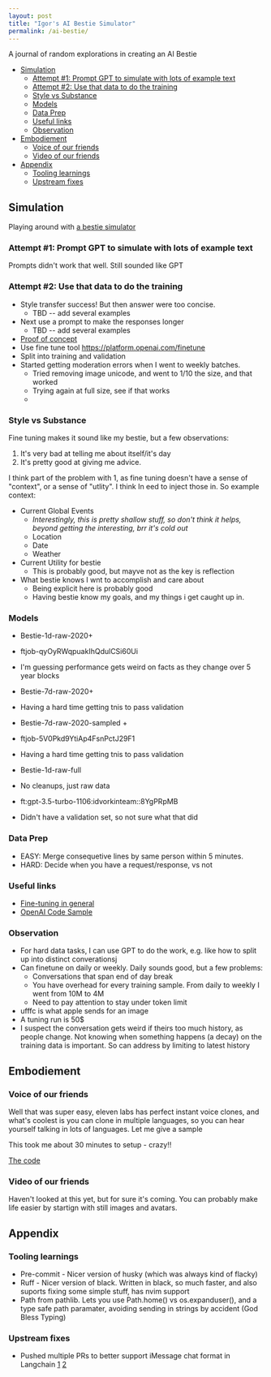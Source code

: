 ```yaml
---
layout: post
title: "Igor's AI Bestie Simulator"
permalink: /ai-bestie/
---
```


A journal of random explorations in creating an AI Bestie

<!-- prettier-ignore-start -->
<!-- vim-markdown-toc GFM -->

- [Simulation](#simulation)
    - [Attempt #1: Prompt GPT to simulate with lots of example text](#attempt-1-prompt-gpt-to-simulate-with-lots-of-example-text)
    - [Attempt #2: Use that data to do the training](#attempt-2-use-that-data-to-do-the-training)
    - [Style vs Substance](#style-vs-substance)
    - [Models](#models)
    - [Data Prep](#data-prep)
    - [Useful links](#useful-links)
    - [Observation](#observation)
- [Embodiement](#embodiement)
    - [Voice of our friends](#voice-of-our-friends)
    - [Video of our friends](#video-of-our-friends)
- [Appendix](#appendix)
    - [Tooling learnings](#tooling-learnings)
    - [Upstream fixes](#upstream-fixes)

<!-- vim-markdown-toc -->
<!-- prettier-ignore-end -->

## Simulation

Playing around with [a bestie simulator](https://python.langchain.com/docs/integrations/chat_loaders/facebook)

### Attempt #1: Prompt GPT to simulate with lots of example text

Prompts didn't work that well. Still sounded like GPT

### Attempt #2: Use that data to do the training

- Style transfer success! But then answer were too concise.
  - TBD -- add several examples
- Next use a prompt to make the responses longer
  - TBD -- add several examples
- [Proof of concept](https://github.com/idvorkin/nlp/blob/2f7fce99e108adaaf343c11f9edc42d07c6aba3e/play_langchain.py#L449)
- Use fine tune tool <https://platform.openai.com/finetune>
- Split into training and validation
- Started getting moderation errors when I went to weekly batches.
  - Tried removing image unicode, and went to 1/10 the size, and that worked
  - Trying again at full size, see if that works
  -

### Style vs Substance

Fine tuning makes it sound like my bestie, but a few observations:

1. It's very bad at telling me about itself/it's day
2. It's pretty good at giving me advice.

I think part of the problem with 1, as fine tuning doesn't have a sense of "context", or a sense of "utlity". I think In eed to inject those in. So example context:

- Current Global Events
  - _Interestingly, this is pretty shallow stuff, so don't think it helps, beyond getting the interesting, brr it's cold out_
  - Location
  - Date
  - Weather
- Current Utility for bestie
  - This is probably good, but mayve not as the key is reflection
- What bestie knows I wnt to accomplish and care about
  - Being explicit here is probably good
  - Having bestie know my goals, and my things i get caught up in.

### Models

- Bestie-1d-raw-2020+

- ftjob-qyOyRWqpuakIhQdulCSi60Ui
- I'm guessing performance gets weird on facts as they change over 5 year blocks

- Bestie-7d-raw-2020+

- Having a hard time getting tnis to pass validation

- Bestie-7d-raw-2020-sampled +

- ftjob-5V0Pkd9YtiAp4FsnPctJ29F1
- Having a hard time getting tnis to pass validation

- Bestie-1d-raw-full

- No cleanups, just raw data
- ft:gpt-3.5-turbo-1106:idvorkinteam::8YgPRpMB
- Didn't have a validation set, so not sure what that did

### Data Prep

- EASY: Merge consequetive lines by same person within 5 minutes.
- HARD: Decide when you have a request/response, vs not

### Useful links

- [Fine-tuning in general](https://openai.com/blog/gpt-3-5-turbo-fine-tuning-and-api-updates)
- [OpenAI Code Sample](https://github.com/openai/openai-cookbook/blob/main/examples/How_to_finetune_chat_models.ipynb)

### Observation

- For hard data tasks, I can use GPT to do the work, e.g. like how to split up into distinct converationsj
- Can finetune on daily or weekly. Daily sounds good, but a few problems:
  - Conversations that span end of day break
  - You have overhead for every training sample. From daily to weekly I went from 10M to 4M
  - Need to pay attention to stay under token limit
- ufffc is what apple sends for an image
- A tuning run is 50\$
- I suspect the conversation gets weird if theirs too much history, as people change. Not knowing when something happens (a decay) on the training data is important. So can address by limiting to latest history

## Embodiement

### Voice of our friends

Well that was super easy, eleven labs has perfect instant voice clones, and what's coolest is you
can clone in multiple languages, so you can hear yourself talking in lots of languages. Let me give a sample

This took me about 30 minutes to setup - crazy!!

[The code](https://github.com/idvorkin/nlp/blob/38193de32fff308ee292fa368799d804343b6336/tts.py?plain=1#L50)

### Video of our friends

Haven't looked at this yet, but for sure it's coming. You can probably make life easier by startign with still images and avatars.

## Appendix

### Tooling learnings

- Pre-commit - Nicer version of husky (which was always kind of flacky)
- Ruff - Nicer version of black. Written in black, so much faster, and also suports fixing some simple stuff, has nvim support
- Path from pathlib. Lets you use Path.home() vs os.expanduser(), and a type safe path paramater, avoiding sending in strings by accident (God Bless Typing)

### Upstream fixes

- Pushed multiple PRs to better support iMessage chat format in Langchain [1](https://github.com/langchain-ai/langchain/pull/14804) [2](https://github.com/langchain-ai/langchain/pull/14818)
